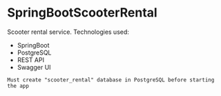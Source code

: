 # SpringBootScooterRental
Scooter rental service. Technologies used:
* SpringBoot
* PostgreSQL 
* REST API 
* Swagger UI

```
Must create "scooter_rental" database in PostgreSQL before starting the app
```